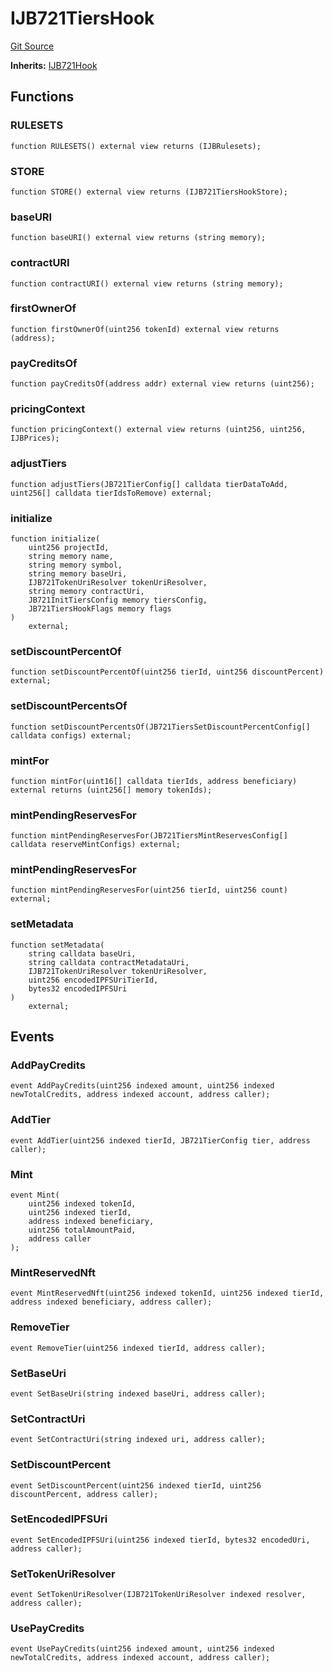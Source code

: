 # IJB721TiersHook
[Git Source](https://github.com/Bananapus/nana-721-hook/blob/e813fb5b7d17cd3d18023137d70a7b2f3911ad99/src/interfaces/IJB721TiersHook.sol)

**Inherits:**
[IJB721Hook](/docs/v4/api/721-hook/interfaces/IJB721Hook.md)


## Functions
### RULESETS


```solidity
function RULESETS() external view returns (IJBRulesets);
```

### STORE


```solidity
function STORE() external view returns (IJB721TiersHookStore);
```

### baseURI


```solidity
function baseURI() external view returns (string memory);
```

### contractURI


```solidity
function contractURI() external view returns (string memory);
```

### firstOwnerOf


```solidity
function firstOwnerOf(uint256 tokenId) external view returns (address);
```

### payCreditsOf


```solidity
function payCreditsOf(address addr) external view returns (uint256);
```

### pricingContext


```solidity
function pricingContext() external view returns (uint256, uint256, IJBPrices);
```

### adjustTiers


```solidity
function adjustTiers(JB721TierConfig[] calldata tierDataToAdd, uint256[] calldata tierIdsToRemove) external;
```

### initialize


```solidity
function initialize(
    uint256 projectId,
    string memory name,
    string memory symbol,
    string memory baseUri,
    IJB721TokenUriResolver tokenUriResolver,
    string memory contractUri,
    JB721InitTiersConfig memory tiersConfig,
    JB721TiersHookFlags memory flags
)
    external;
```

### setDiscountPercentOf


```solidity
function setDiscountPercentOf(uint256 tierId, uint256 discountPercent) external;
```

### setDiscountPercentsOf


```solidity
function setDiscountPercentsOf(JB721TiersSetDiscountPercentConfig[] calldata configs) external;
```

### mintFor


```solidity
function mintFor(uint16[] calldata tierIds, address beneficiary) external returns (uint256[] memory tokenIds);
```

### mintPendingReservesFor


```solidity
function mintPendingReservesFor(JB721TiersMintReservesConfig[] calldata reserveMintConfigs) external;
```

### mintPendingReservesFor


```solidity
function mintPendingReservesFor(uint256 tierId, uint256 count) external;
```

### setMetadata


```solidity
function setMetadata(
    string calldata baseUri,
    string calldata contractMetadataUri,
    IJB721TokenUriResolver tokenUriResolver,
    uint256 encodedIPFSUriTierId,
    bytes32 encodedIPFSUri
)
    external;
```

## Events
### AddPayCredits

```solidity
event AddPayCredits(uint256 indexed amount, uint256 indexed newTotalCredits, address indexed account, address caller);
```

### AddTier

```solidity
event AddTier(uint256 indexed tierId, JB721TierConfig tier, address caller);
```

### Mint

```solidity
event Mint(
    uint256 indexed tokenId,
    uint256 indexed tierId,
    address indexed beneficiary,
    uint256 totalAmountPaid,
    address caller
);
```

### MintReservedNft

```solidity
event MintReservedNft(uint256 indexed tokenId, uint256 indexed tierId, address indexed beneficiary, address caller);
```

### RemoveTier

```solidity
event RemoveTier(uint256 indexed tierId, address caller);
```

### SetBaseUri

```solidity
event SetBaseUri(string indexed baseUri, address caller);
```

### SetContractUri

```solidity
event SetContractUri(string indexed uri, address caller);
```

### SetDiscountPercent

```solidity
event SetDiscountPercent(uint256 indexed tierId, uint256 discountPercent, address caller);
```

### SetEncodedIPFSUri

```solidity
event SetEncodedIPFSUri(uint256 indexed tierId, bytes32 encodedUri, address caller);
```

### SetTokenUriResolver

```solidity
event SetTokenUriResolver(IJB721TokenUriResolver indexed resolver, address caller);
```

### UsePayCredits

```solidity
event UsePayCredits(uint256 indexed amount, uint256 indexed newTotalCredits, address indexed account, address caller);
```

